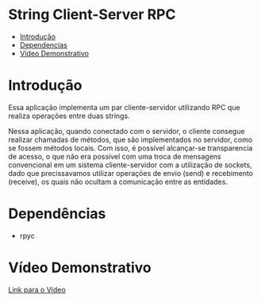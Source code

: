 # String Client-Server RPC

- [Introdução](#Introdução)
- [Dependencias](#Dependências)
- [Vídeo Demonstrativo](#Vídeo-Demonstrativo)

# Introdução

Essa aplicação implementa um par cliente-servidor utilizando RPC que realiza operações entre duas strings.

Nessa aplicação, quando conectado com o servidor, o cliente consegue realizar chamadas de métodos, que são implementados no servidor, como se fossem métodos locais. Com isso, é possível alcançar-se transparencia de acesso, o que não era possível com uma troca de mensagens convencional em um sistema cliente-servidor com a utilização de sockets, dado que precissavamos utilizar operações de envio (send) e recebimento (receive), os quais não ocultam a comunicação entre as entidades.

# Dependências

- rpyc

# Vídeo Demonstrativo

[Link para o Vídeo]()